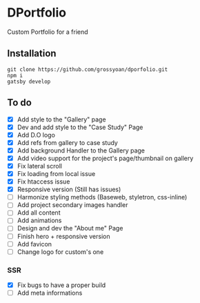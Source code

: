 # DPortfolio

Custom Portfolio for a friend

## Installation

```
git clone https://github.com/grossyoan/dporfolio.git
npm i
gatsby develop
```

## To do

- [x] Add style to the "Gallery" page
- [x] Dev and add style to the "Case Study" Page
- [x] Add D.O logo
- [x] Add refs from gallery to case study
- [x] Add background Handler to the Gallery page
- [x] Add video support for the project's page/thumbnail on gallery
- [x] Fix lateral scroll
- [x] Fix loading from local issue
- [x] Fix htaccess issue
- [x] Responsive version (Still has issues)
- [ ] Harmonize styling methods (Baseweb, styletron, css-inline)
- [ ] Add project secondary images handler
- [ ] Add all content
- [ ] Add animations
- [ ] Design and dev the "About me" Page
- [ ] Finish hero + responsive version
- [ ] Add favicon
- [ ] Change logo for custom's one

### SSR

- [x] Fix bugs to have a proper build
- [ ] Add meta informations
